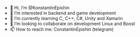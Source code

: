 - 👋 Hi, I’m @KonstantinEpishin
- 👀 I’m interested in backend and game development
- 🌱 I’m currently learning C, C++, C#, Unity and Xamarin
- 💞️ I’m looking to collaborate on development Linux and Boost
- 📫 How to reach me: ConstantinEpishin (telegram)

<!---
KonstantinEpishin/KonstantinEpishin is a ✨ special ✨ repository because its `README.md` (this file) appears on your GitHub profile.
You can click the Preview link to take a look at your changes.
--->

